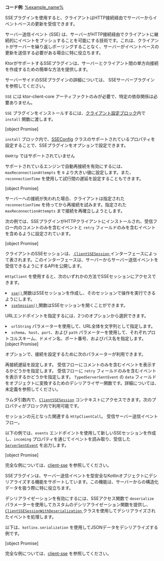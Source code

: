<topic xmlns:xsi="http://www.w3.org/2001/XMLSchema-instance"
       xsi:noNamespaceSchemaLocation="https://resources.jetbrains.com/writerside/1.0/topic.v2.xsd"
       id="client-server-sent-events" title="Ktorクライアントにおけるサーバー送信イベント" help-id="sse_client">
<show-structure for="chapter" depth="2"/>
<primary-label ref="client-plugin"/>
<tldr>
    <var name="example_name" value="client-sse"/>
<p>
    <b>コード例</b>:
    <a href="https://github.com/ktorio/ktor-documentation/tree/%ktor_version%/codeSnippets/snippets/%example_name%">
        %example_name%
    </a>
</p>
</tldr>
<link-summary>
    SSEプラグインを使用すると、クライアントはHTTP接続経由でサーバーからイベントベースの更新を受信できます。
</link-summary>
<p>
    サーバー送信イベント (SSE) は、サーバーがHTTP接続経由でクライアントに継続的にイベントをプッシュすることを可能にする技術です。これは、クライアントがサーバーを繰り返しポーリングすることなく、サーバーがイベントベースの更新を送信する必要がある場合に特に役立ちます。
</p>
<p>
    KtorがサポートするSSEプラグインは、サーバーとクライアント間の単方向接続を作成するための簡単な方法を提供します。
</p>
<tip>
    <p>サーバーサイドのSSEプラグインの詳細については、
        <Links href="/ktor/server-server-sent-events" summary="SSEプラグインを使用すると、サーバーはHTTP接続経由でクライアントにイベントベースの更新を送信できます。">SSEサーバープラグイン</Links>
        を参照してください。
    </p>
</tip>
<chapter title="依存関係の追加" id="add_dependencies">
    <p>
        <code>SSE</code> には <Links href="/ktor/client-dependencies" summary="既存のプロジェクトにクライアントの依存関係を追加する方法を学びます。">ktor-client-core</Links> アーティファクトのみが必要で、特定の依存関係は必要ありません。
    </p>
</chapter>
<chapter title="SSEのインストール" id="install_plugin">
    <p>
        <code>SSE</code> プラグインをインストールするには、<a href="#configure-client">クライアント設定ブロック</a>内で <code>install</code> 関数に渡します。
    </p>
    [object Promise]
</chapter>
<chapter title="SSEプラグインの設定" id="configure">
    <p>
        <code>install</code> ブロック内で、<a href="https://api.ktor.io/ktor-client/ktor-client-core/io.ktor.client.plugins.sse/-s-s-e-config/index.html">SSEConfig</a> クラスのサポートされているプロパティを設定することで、SSEプラグインをオプションで設定できます。
    </p>
    <chapter title="SSEの再接続" id="sse-reconnect">
        <tldr>
            <p>️️<code>OkHttp</code> ではサポートされていません</p>
        </tldr>
        <p>
            サポートされているエンジンで自動再接続を有効にするには、<code>maxReconnectionAttempts</code> を <code>0</code> より大きい値に設定します。また、<code>reconnectionTime</code> を使用して試行間の遅延を設定することもできます。
        </p>
        [object Promise]
        <p>
            サーバーへの接続が失われた場合、クライアントは指定された <code>reconnectionTime</code> を待ってから再接続を試みます。指定された <code>maxReconnectionAttempts</code> まで接続を再確立しようとします。
        </p>
    </chapter>
    <chapter title="イベントのフィルタリング" id="filter-events">
        <p>
            次の例では、SSEプラグインがHTTPクライアントにインストールされ、受信フロー内のコメントのみを含むイベントと <code>retry</code> フィールドのみを含むイベントを含めるように設定されています。
        </p>
        [object Promise]
    </chapter>
</chapter>
<chapter title="SSEセッションの処理" id="handle-sse-sessions">
    <p>
        クライアントのSSEセッションは、<a href="https://api.ktor.io/ktor-client/ktor-client-core/io.ktor.client.plugins.sse/-client-s-s-e-session/index.html">
            <code>ClientSSESession</code>
        </a>
        インターフェースによって表されます。このインターフェースは、サーバーからサーバー送信イベントを受信できるようにするAPIを公開します。
    </p>
    <chapter title="SSEセッションへのアクセス" id="access-sse-session">
        <p><code>HttpClient</code> を使用すると、次のいずれかの方法でSSEセッションにアクセスできます。</p>
        <list>
            <li><a href="https://api.ktor.io/ktor-client/ktor-client-core/io.ktor.client.plugins.sse/sse.html">
                <code>sse()</code>
            </a>
            関数はSSEセッションを作成し、そのセッションで操作を実行できるようにします。
            </li>
            <li><a href="https://api.ktor.io/ktor-client/ktor-client-core/io.ktor.client.plugins.sse/sse-session.html">
                <code>sseSession()</code>
            </a>
            関数はSSEセッションを開くことができます。
            </li>
        </list>
        <p>URLエンドポイントを指定するには、2つのオプションから選択できます。</p>
        <list>
            <li><code>urlString</code> パラメーターを使用して、URL全体を文字列として指定します。</li>
            <li><code>schema</code>、<code>host</code>、<code>port</code>、および <code>path</code> パラメーターを使用して、それぞれプロトコルスキーム、ドメイン名、ポート番号、およびパス名を指定します。
            </li>
        </list>
        [object Promise]
        <p>オプションで、接続を設定するために次のパラメーターが利用できます。</p>
        <deflist>
            <def id="reconnectionTime-param">
                <title><code>reconnectionTime</code></title>
                再接続遅延を設定します。
            </def>
            <def id="showCommentEvents-param">
                <title><code>showCommentEvents</code></title>
                受信フローにコメントのみを含むイベントを表示するかどうかを指定します。
            </def>
            <def id="showRetryEvents-param">
                <title><code>showRetryEvents</code></title>
                受信フローに <code>retry</code> フィールドのみを含むイベントを表示するかどうかを指定します。
            </def>
            <def id="deserialize-param">
                <title><code>deserialize</code></title>
                <code>TypedServerSentEvent</code> の <code>data</code> フィールドをオブジェクトに変換するためのデシリアライザー関数です。詳細については、未定義を参照してください。
            </def>
        </deflist>
    </chapter>
    <chapter title="SSEセッションブロック" id="sse-session-block">
        <p>
            ラムダ引数内で、<a href="https://api.ktor.io/ktor-client/ktor-client-core/io.ktor.client.plugins.sse/-client-s-s-e-session/index.html"><code>ClientSSESession</code></a> コンテキストにアクセスできます。次のプロパティがブロック内で利用可能です。
        </p>
        <deflist>
            <def id="call">
                <title><code>call</code></title>
                セッションの元となった関連する <code>HttpClientCall</code>。
            </def>
            <def id="incoming">
                <title><code>incoming</code></title>
                受信サーバー送信イベントフロー。
            </def>
        </deflist>
        <p>
            以下の例では、<code>events</code> エンドポイントを使用して新しいSSEセッションを作成し、<code>incoming</code> プロパティを通じてイベントを読み取り、受信した
            <a href="https://api.ktor.io/ktor-shared/ktor-sse/io.ktor.sse/-server-sent-event/index.html"><code>ServerSentEvent</code></a>
            を出力します。
        </p>
        [object Promise]
        <p>完全な例については、<a href="https://github.com/ktorio/ktor-documentation/tree/%ktor_version%/codeSnippets/snippets/client-sse">client-sse</a> を参照してください。
        </p>
    </chapter>
    <chapter title="デシリアライゼーション" id="deserialization">
        <p>
            SSEプラグインは、サーバー送信イベントを型安全なKotlinオブジェクトにデシリアライズする機能をサポートしています。この機能は、サーバーからの構造化データを扱う際に特に役立ちます。
        </p>
        <p>
            デシリアライゼーションを有効にするには、SSEアクセス関数で <code>deserialize</code> パラメーターを使用してカスタムのデシリアライゼーション関数を提供し、
            <a href="https://api.ktor.io/ktor-client/ktor-client-core/io.ktor.client.plugins.sse/-client-s-s-e-session-with-deserialization/index.html">
                <code>ClientSSESessionWithDeserialization</code>
            </a>
            クラスを使用してデシリアライズされたイベントを処理します。
        </p>
        <p>
            以下は、<code>kotlinx.serialization</code> を使用してJSONデータをデシリアライズする例です。
        </p>
        [object Promise]
        <p>完全な例については、<a href="https://github.com/ktorio/ktor-documentation/tree/%ktor_version%/codeSnippets/snippets/client-sse">client-sse</a> を参照してください。
        </p>
    </chapter>
</chapter>
</topic>
